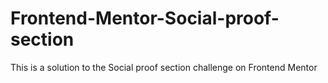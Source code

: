 # Frontend-Mentor-Social-proof-section
This is a solution to the Social proof section challenge on Frontend Mentor
